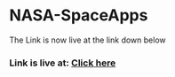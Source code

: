# NASA-SpaceApps

The Link is now live at the link down below

<h3>Link is live at: <a href="https://arjijethin.github.io/NASA-SpaceApps/">Click here</a></h3>

